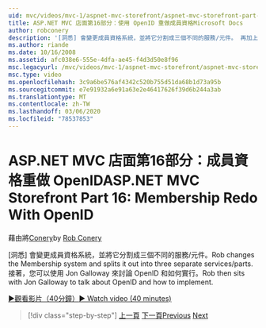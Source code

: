 ```yaml
---
uid: mvc/videos/mvc-1/aspnet-mvc-storefront/aspnet-mvc-storefront-part-16-membership-redo-with-openid
title: ASP.NET MVC 店面第16部分：使用 OpenID 重做成員資格Microsoft Docs
author: robconery
description: '[洞悉] 會變更成員資格系統，並將它分割成三個不同的服務/元件。 再加上 Jon Galloway 來討論 OpenID 和如何簡單 。'
ms.author: riande
ms.date: 10/16/2008
ms.assetid: afc038e6-555e-4dfa-ae45-f4d3d50e8f96
msc.legacyurl: /mvc/videos/mvc-1/aspnet-mvc-storefront/aspnet-mvc-storefront-part-16-membership-redo-with-openid
msc.type: video
ms.openlocfilehash: 3c9a6be576af4342c520b755d51da68b1d73a95b
ms.sourcegitcommit: e7e91932a6e91a63e2e46417626f39d6b244a3ab
ms.translationtype: MT
ms.contentlocale: zh-TW
ms.lasthandoff: 03/06/2020
ms.locfileid: "78537853"
---
```

# <a name="aspnet-mvc-storefront-part-16-membership-redo-with-openid"></a><span data-ttu-id="0e78b-104">ASP.NET MVC 店面第16部分：成員資格重做 OpenID</span><span class="sxs-lookup"><span data-stu-id="0e78b-104">ASP.NET MVC Storefront Part 16: Membership Redo With OpenID</span></span>

<span data-ttu-id="0e78b-105">藉由將[Conery](https://github.com/robconery)</span><span class="sxs-lookup"><span data-stu-id="0e78b-105">by [Rob Conery](https://github.com/robconery)</span></span>

<span data-ttu-id="0e78b-106">[洞悉] 會變更成員資格系統，並將它分割成三個不同的服務/元件。</span><span class="sxs-lookup"><span data-stu-id="0e78b-106">Rob changes the Membership system and splits it out into three separate services/parts.</span></span> <span data-ttu-id="0e78b-107">接著，您可以使用 Jon Galloway 來討論 OpenID 和如何實行。</span><span class="sxs-lookup"><span data-stu-id="0e78b-107">Rob then sits with Jon Galloway to talk about OpenID and how to implement.</span></span>

[<span data-ttu-id="0e78b-108">&#9654;觀看影片（40分鐘）</span><span class="sxs-lookup"><span data-stu-id="0e78b-108">&#9654; Watch video (40 minutes)</span></span>](https://channel9.msdn.com/Blogs/ASP-NET-Site-Videos/aspnet-mvc-storefront-part-16-membership-redo-with-openid)

> [!div class="step-by-step"]
> <span data-ttu-id="0e78b-109">[上一頁](aspnet-mvc-storefront-part-15-public-code-review.md)
> [下一頁](aspnet-mvc-storefront-part-17-checkout-with-jeff-atwood.md)</span><span class="sxs-lookup"><span data-stu-id="0e78b-109">[Previous](aspnet-mvc-storefront-part-15-public-code-review.md)
[Next](aspnet-mvc-storefront-part-17-checkout-with-jeff-atwood.md)</span></span>
